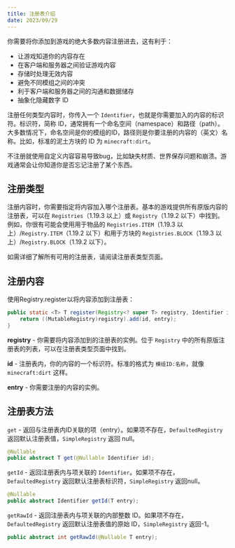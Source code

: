 ```yaml
---
title: 注册表介绍
date: 2023/09/29
---
```


你需要将你添加到游戏的绝大多数内容注册进去，这有利于：

- 让游戏知道你的内容存在
- 在客户端和服务器之间验证游戏内容
- 存储时处理无效内容
- 避免不同模组之间的冲突
- 利于客户端和服务器之间的沟通和数据储存
- 抽象化隐藏数字 ID

注册任何类型内容时，你传入一个 `Identifier`，也就是你需要加入的内容的标识符。标识符，简称
ID，通常拥有一个命名空间（namespace）和路径（path）。大多数情况下，命名空间是你的模组的ID，路径则是你要注册的内容的（英文）名称。比如，标准的泥土方块的
ID 为 `minecraft:dirt`。

不注册就使用自定义内容容易导致bug，比如缺失材质、世界保存问题和崩溃。游戏通常会让你知道你是否忘记注册了某个东西。

## 注册类型
 
注册内容时，你需要指定将内容加入哪个注册表。基本的游戏提供所有原版内容的注册表，可以在 `Registries`（1.19.3 以上）或
`Registry`（1.19.2 以下）中找到。例如，你很有可能会使用用于物品的 `Registries.ITEM`（1.19.3 以上）/`Registry.ITEM`（1.19.2 以下）和用于方块的
`Registries.BLOCK`（1.19.3 以上）/`Registry.BLOCK`（1.19.2 以下）。

如需详细了解所有可用的注册表，请阅读注册表类型页面。

## 注册内容

使用Registry.register以将内容添加到注册表：

```java
public static <T> T register(Registry<? super T> registry, Identifier id, T entry) {
    return ((MutableRegistry)registry).add(id, entry);
}
```

**registry** - 你需要将内容添加到的注册表的实例。位于 `Registry` 中的所有原版注册表的列表，可以在注册表类型页面中找到。

**id** - 注册表内，你的内容的一个标识符。标准的格式为 `模组ID:名称`，就像 `minecraft:dirt` 这样。

**entry** - 你需要注册的内容的实例。

## 注册表方法

`get` - 返回与注册表内ID关联的项（entry）。如果项不存在，`DefaultedRegistry` 返回默认注册表值，`SimpleRegistry` 返回 null。

```java
@Nullable
public abstract T get(@Nullable Identifier id);
```

`getId` - 返回注册表内与项关联的 `Identifier`。如果项不存在，`DefaultedRegistry` 返回默认注册表标识符，`SimpleRegistry` 返回null。

```java
@Nullable
public abstract Identifier getId(T entry);
```

`getRawId` - 返回注册表内与项关联的内部整数 ID。如果项不存在，`DefaultedRegistry` 返回默认注册表值的原始 ID，`SimpleRegistry` 返回-1。

```java
public abstract int getRawId(@Nullable T entry);
```